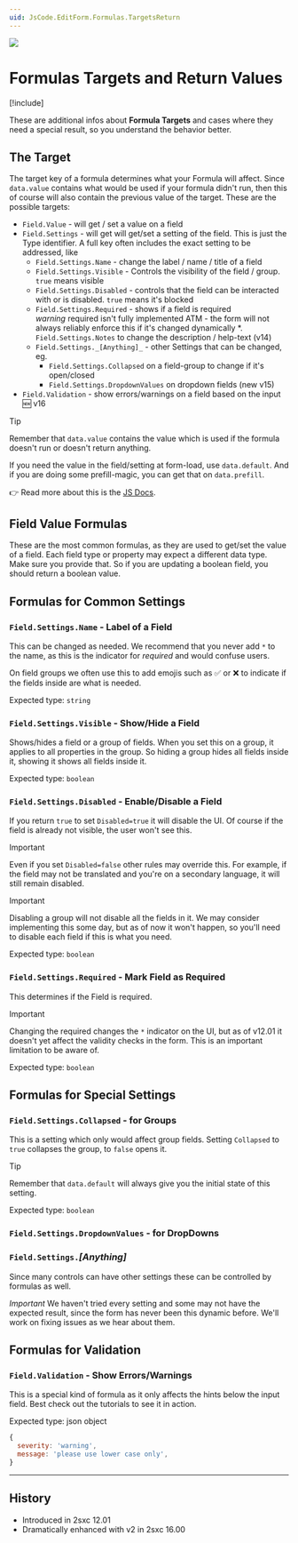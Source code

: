 ```yaml
---
uid: JsCode.EditForm.Formulas.TargetsReturn
---
```


<img src="~/assets/features/formulas.svg" class="feature">

# Formulas Targets and Return Values

[!include[](~/pages/basics/stack/_shared-float-summary.md)]
<style>
  .context-box-summary .browser-edit-ui { visibility: visible; }
</style>

These are additional infos about **Formula Targets** and cases where they need a special result, so you understand the behavior better.

## The Target

The target key of a formula determines what your Formula will affect.
Since `data.value` contains what would be used if your formula didn't run, then this of course will also contain the previous value of the target.
These are the possible targets:

* `Field.Value` - will get / set a value on a field
* `Field.Settings` - will get will get/set a setting of the field. This is just the Type identifier. A full key often includes the exact setting to be addressed, like
  * `Field.Settings.Name` - change the label / name / title of a field
  * `Field.Settings.Visible` - Controls the visibility of the field / group. `true` means visible
  * `Field.Settings.Disabled` - controls that the field can be interacted with or is disabled. `true` means it's blocked  
  * `Field.Settings.Required` - shows if a field is required  
        _warning_ required isn't fully implemented ATM - the form will not always reliably enforce this if it's changed dynamically
  *. `Field.Settings.Notes` to change the description / help-text (v14)
  * `Field.Settings._[Anything]_` - other Settings that can be changed, eg.
    * `Field.Settings.Collapsed` on a field-group to change if it's open/closed
    * `Field.Settings.DropdownValues` on dropdown fields (new v15)
* `Field.Validation` - show errors/warnings on a field based on the input 🆕 v16

> [!TIP]
> Remember that `data.value` contains the value which is used if the formula doesn't run or doesn't return anything.
>
> If you need the value in the field/setting at form-load, use `data.default`.
> And if you are doing some prefill-magic, you can get that on `data.prefill`.
>
> 👉 Read more about this is the [JS Docs](xref:JsCode.EditForm.Formulas.Data).


## Field Value Formulas

These are the most common formulas, as they are used to get/set the value of a field.
Each field type or property may expect a different data type. Make sure you provide that.
So if you are updating a boolean field, you should return a boolean value.


## Formulas for Common Settings


### `Field.Settings.Name` - Label of a Field

This can be changed as needed.
We recommend that you never add `*` to the name, as this is the indicator for _required_ and would confuse users.

On field groups we often use this to add emojis such as ✅ or ❌ to indicate if the fields inside are what is needed.

Expected type: `string`


### `Field.Settings.Visible` - Show/Hide a Field

Shows/hides a field or a group of fields.
When you set this on a group, it applies to all properties in the group.
So hiding a group hides all fields inside it, showing it shows all fields inside it.

Expected type: `boolean`


### `Field.Settings.Disabled` - Enable/Disable a Field

If you return `true` to set `Disabled=true` it will disable the UI. Of course if the field is already not visible, the user won't see this.

> [!IMPORTANT]
> Even if you set `Disabled=false` other rules may override this. For example, if the field may not be translated and you're on a secondary language, it will still remain disabled.

> [!IMPORTANT]
> Disabling a group will not disable all the fields in it. We may consider implementing this some day, but as of now it won't happen, so you'll need to disable each field if this is what you need.

Expected type: `boolean`

### `Field.Settings.Required` - Mark Field as Required

This determines if the Field is required.

> [!IMPORTANT]
> Changing the required changes the `*` indicator on the UI, but as of v12.01 it doesn't yet affect the validity checks in the form.
> This is an important limitation to be aware of.

Expected type: `boolean`


## Formulas for Special Settings

### `Field.Settings.Collapsed` - for Groups

This is a setting which only would affect group fields.
Setting `Collapsed` to `true` collapses the group, to `false` opens it.

> [!TIP]
> Remember that `data.default` will always give you the initial state of this setting.

Expected type: `boolean`


### `Field.Settings.DropdownValues` - for DropDowns


### `Field.Settings.`_[Anything]_

Since many controls can have other settings these can be controlled by formulas as well.

_Important_ We haven't tried every setting and some may not have the expected result, since the form has never been this dynamic before.
We'll work on fixing issues as we hear about them.


## Formulas for Validation

### `Field.Validation` - Show Errors/Warnings

This is a special kind of formula as it only affects the hints below the input field.
Best check out the tutorials to see it in action.

Expected type: json object

```js
{
  severity: 'warning',
  message: 'please use lower case only',
}
```

---

## History

* Introduced in 2sxc 12.01
* Dramatically enhanced with v2 in 2sxc 16.00
